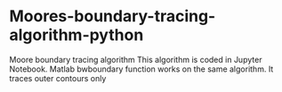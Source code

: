 # Moores-boundary-tracing-algorithm-python
Moore boundary tracing algorithm 
This algorithm is coded in Jupyter Notebook. 
Matlab bwboundary function works on the same algorithm. 
It traces outer contours only
